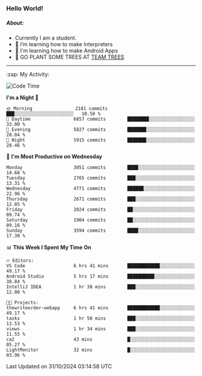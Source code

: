### Hello World!

##### About:
- Currently I am a student.
- 🌱 I’m learning how to make Interpreters
- 🌱 I'm learning how to make Android Apps
- 🌱 GO PLANT SOME TREES AT [TEAM TREES](https://teamtrees.org/)

---
  <summary>:zap: My Activity:</summary>
  
<!--START_SECTION:waka-->
![Code Time](http://img.shields.io/badge/Code%20Time-1%2C557%20hrs-blue)

**I'm a Night 🦉** 

```text
🌞 Morning                2181 commits        ███░░░░░░░░░░░░░░░░░░░░░░   10.50 % 
🌆 Daytime                6857 commits        ████████░░░░░░░░░░░░░░░░░   33.00 % 
🌃 Evening                5827 commits        ███████░░░░░░░░░░░░░░░░░░   28.04 % 
🌙 Night                  5915 commits        ███████░░░░░░░░░░░░░░░░░░   28.46 % 
```
📅 **I'm Most Productive on Wednesday** 

```text
Monday                   3051 commits        ████░░░░░░░░░░░░░░░░░░░░░   14.68 % 
Tuesday                  2765 commits        ███░░░░░░░░░░░░░░░░░░░░░░   13.31 % 
Wednesday                4771 commits        ██████░░░░░░░░░░░░░░░░░░░   22.96 % 
Thursday                 2671 commits        ███░░░░░░░░░░░░░░░░░░░░░░   12.85 % 
Friday                   2024 commits        ██░░░░░░░░░░░░░░░░░░░░░░░   09.74 % 
Saturday                 1904 commits        ██░░░░░░░░░░░░░░░░░░░░░░░   09.16 % 
Sunday                   3594 commits        ████░░░░░░░░░░░░░░░░░░░░░   17.30 % 
```


📊 **This Week I Spent My Time On** 

```text
🔥 Editors: 
VS Code                  6 hrs 41 mins       ████████████░░░░░░░░░░░░░   49.17 % 
Android Studio           5 hrs 17 mins       ██████████░░░░░░░░░░░░░░░   38.84 % 
IntelliJ IDEA            1 hr 38 mins        ███░░░░░░░░░░░░░░░░░░░░░░   12.00 % 

🐱‍💻 Projects: 
thewriteorder-webapp     6 hrs 41 mins       ████████████░░░░░░░░░░░░░   49.17 % 
tasks                    1 hr 50 mins        ███░░░░░░░░░░░░░░░░░░░░░░   13.53 % 
views                    1 hr 34 mins        ███░░░░░░░░░░░░░░░░░░░░░░   11.55 % 
ca2                      43 mins             █░░░░░░░░░░░░░░░░░░░░░░░░   05.27 % 
LightMonitor             32 mins             █░░░░░░░░░░░░░░░░░░░░░░░░   03.96 % 
```


 Last Updated on 31/10/2024 03:14:58 UTC
<!--END_SECTION:waka-->
